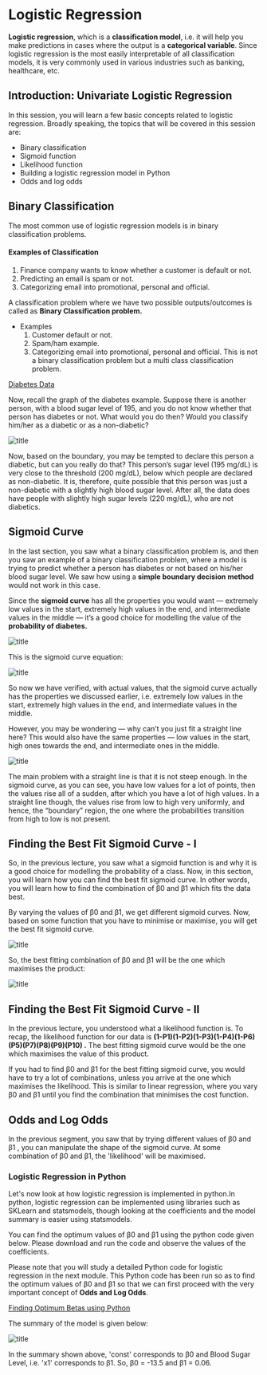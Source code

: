 # Logistic Regression

**Logistic regression**, which is a **classification model**, i.e. it will help you make predictions in cases where the output is a **categorical variable**. Since logistic regression is the most easily interpretable of all classification models, it is very commonly used in various industries such as banking, healthcare, etc.

## Introduction: Univariate Logistic Regression
In this session, you will learn a few basic concepts related to logistic regression. Broadly speaking, the topics that will be covered in this session are:

* Binary classification
* Sigmoid function
* Likelihood function
* Building a logistic regression model in Python
* Odds and log odds

## Binary Classification
The most common use of logistic regression models is in binary classification problems.

#### Examples of Classification
1. Finance company wants to know whether a customer is default or not.
2. Predicting an email is spam or not.
3. Categorizing email into promotional, personal and official.

A classification problem where we have two possible outputs/outcomes is called as **Binary Classification problem.**
* Examples
    1. Customer default or not.
    2. Spam/ham example.
    3. Categorizing email into promotional, personal and official. This is not a binary classification problem but a multi class classification problem.


[Diabetes Data](dataset/DiabetesExampleData.csv)

Now, recall the graph of the diabetes example. Suppose there is another person, with a blood sugar level of 195, and you do not know whether that person has diabetes or not. What would you do then? Would you classify him/her as a diabetic or as a non-diabetic?

![title](image/e2e2e2.png)

Now, based on the boundary, you may be tempted to declare this person a diabetic, but can you really do that? This person’s sugar level (195 mg/dL) is very close to the threshold (200 mg/dL), below which people are declared as non-diabetic. It is, therefore, quite possible that this person was just a non-diabetic with a slightly high blood sugar level. After all, the data does have people with slightly high sugar levels (220 mg/dL), who are not diabetics.

## Sigmoid Curve
In the last section, you saw what a binary classification problem is, and then you saw an example of a binary classification problem, where a model is trying to predict whether a person has diabetes or not based on his/her blood sugar level. We saw how using a **simple boundary decision method** would not work in this case.

Since the **sigmoid curve** has all the properties you would want — extremely low values in the start, extremely high values in the end, and intermediate values in the middle — it’s a good choice for modelling the value of the **probability of diabetes.**

![title](image/sigmoid-curve.JPG)

This is the sigmoid curve equation:

![title](image/sigmoid-curve-equation.JPG)

So now we have verified, with actual values, that the sigmoid curve actually has the properties we discussed earlier, i.e. extremely low values in the start, extremely high values in the end, and intermediate values in the middle.

However, you may be wondering — why can’t you just fit a straight line here? This would also have the same properties — low values in the start, high ones towards the end, and intermediate ones in the middle.

![title](image/diabetes.png)

The main problem with a straight line is that it is not steep enough. In the sigmoid curve, as you can see, you have low values for a lot of points, then the values rise all of a sudden, after which you have a lot of high values. In a straight line though, the values rise from low to high very uniformly, and hence, the “boundary” region, the one where the probabilities transition from high to low is not present.

## Finding the Best Fit Sigmoid Curve - I

So, in the previous lecture, you saw what a sigmoid function is and why it is a good choice for modelling the probability of a class. Now, in this section, you will learn how you can find the best fit sigmoid curve. In other words, you will learn how to find the combination of β0 and β1 which fits the data best.

By varying the values of β0 and β1, we get different sigmoid curves. Now, based on some function that you have to minimise or maximise, you will get the best fit sigmoid curve.

![title](image/sigmoid-curve-best-fit.JPG)

So, the best fitting combination of β0 and β1 will be the one which maximises the product:

![title](image/likelihood-function.JPG)

## Finding the Best Fit Sigmoid Curve - II
In the previous lecture, you understood what a likelihood function is. To recap, the likelihood function for our data is **(1-P1)(1-P2)(1-P3)(1-P4)(1-P6)(P5)(P7)(P8)(P9)(P10) .** The best fitting sigmoid curve would be the one which maximises the value of this product.

If you had to find β0 and β1 for the best fitting sigmoid curve, you would have to try a lot of combinations, unless you arrive at the one which maximises the likelihood. This is similar to linear regression, where you vary β0 and β1 until you find the combination that minimises the cost function. 

## Odds and Log Odds
In the previous segment, you saw that by trying different values of β0 and β1 , you can manipulate the shape of the sigmoid curve. At some combination of β0 and β1, the 'likelihood' will be maximised.

###  Logistic Regression in Python
Let's now look at how logistic regression is implemented in python.In python, logistic regression can be implemented using libraries such as SKLearn and statsmodels, though looking at the coefficients and the model summary is easier using statsmodels. 

You can find the optimum values of β0 and β1 using the python code given below. Please download and run the code and observe the values of the coefficients.

Please note that you will study a detailed Python code for logistic regression in the next module. This Python code has been run so as to find the optimum values of β0 and β1 so that we can first proceed with the very important concept of **Odds and Log Odds**.

[Finding Optimum Betas using Python](dataset/Betas+for+Logistic+Regression.ipynb)

The summary of the model is given below:

![title](image/summary.png)

In the summary shown above, 'const' corresponds to β0 and Blood Sugar Level, i.e. 'x1' corresponds to β1. So, β0 = -13.5 and β1 = 0.06.

